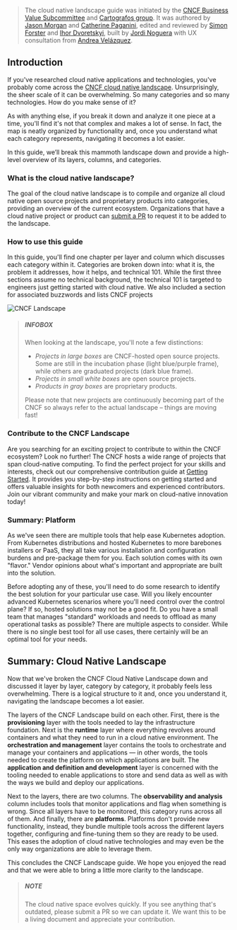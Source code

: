 > The cloud native landscape guide was initiated by the
> [CNCF Business Value Subcommittee](https://github.com/cncf/business-value)
> and [Cartografos group](https://github.com/cncf/cartografos). It was authored by
> [Jason Morgan](https://www.linkedin.com/in/jasonmorgan2/) and
> [Catherine Paganini](https://www.linkedin.com/in/catherinepaganini/),
> edited and reviewed by [Simon Forster](https://www.linkedin.com/in/forsters/) and
> [Ihor Dvoretskyi](https://www.linkedin.com/in/idvoretskyi/), built by
> [Jordi Noguera](https://www.linkedin.com/in/jordinoguera/) with UX consultation
> from [Andrea Velázquez](https://www.linkedin.com/in/andreavelazquez1/).

## Introduction

If you've researched cloud native applications and technologies, you've probably come
across the [CNCF cloud native landscape](https://landscape.cncf.io). Unsurprisingly,
the sheer scale of it can be overwhelming. So many categories and so many technologies.
How do you make sense of it?

As with anything else, if you break it down and analyze it one piece at a time, you'll
find it's not that complex and makes a lot of sense. In fact, the map is neatly organized
by functionality and, once you understand what each category represents, navigating it
becomes a lot easier.

In this guide, we’ll break this mammoth landscape down and provide a high-level overview
of its layers, columns, and categories.

### What is the cloud native landscape?

The goal of the cloud native landscape is to compile and organize all cloud native open
source projects and proprietary products into categories, providing an overview of the
current ecosystem. Organizations that have a cloud native project or product can
[submit a PR](https://github.com/cncf/landscape/) to request it to be added to the
landscape.

### How to use this guide

In this guide, you'll find one chapter per layer and column which discusses each category
within it. Categories are broken down into: what it is, the problem it addresses, how it
helps, and technical 101. While the first three sections assume no technical background,
the technical 101 is targeted to engineers just getting started with cloud native. We
also included a section for associated buzzwords and lists CNCF projects

![CNCF Landscape](https://landscape.cncf.io/images/landscape_preview.png "CNCF Landscape")

> ##### INFOBOX
>
> When looking at the landscape, you'll note a few distinctions:
>  * *Projects in large boxes* are CNCF-hosted open source projects. Some are still in
>    the incubation phase (light blue/purple frame), while others are graduated
>    projects (dark blue frame).
>  * *Projects in small white boxes* are open source projects.
>  * *Products in gray boxes* are proprietary products.
>
> Please note that new projects are continuously becoming part of the CNCF so
> always refer to the actual landscape – things are moving fast!

### Contribute to the CNCF Landscape

Are you searching for an exciting project to contribute to within the CNCF ecosystem? Look no further! The CNCF hosts a wide range of projects that span cloud-native computing. To find the perfect project for your skills and interests, check out our comprehensive contribution guide at [Getting Started](https://contribute.cncf.io/contributors/getting-started/). It provides you step-by-step instructions on getting started and offers valuable insights for both newcomers and experienced contributors. Join our vibrant community and make your mark on cloud-native innovation today!

### Summary: Platform

As we've seen there are multiple tools that help ease Kubernetes adoption. From Kubernetes
distributions and hosted Kubernetes to more barebones installers or PaaS, they all take various
installation and configuration burdens and pre-package them for you. Each solution comes with its
own "flavor." Vendor opinions about what's important and appropriate are built into the solution.

Before adopting any of these, you'll need to do some research to identify the best solution for
your particular use case. Will you likely encounter advanced Kubernetes scenarios where you'll need
control over the control plane? If so, hosted solutions may not be a good fit. Do you have a small
team that manages "standard" workloads and needs to offload as many operational tasks as possible?
There are multiple aspects to consider. While there is no single best tool for all use cases,
there certainly will be an optimal tool for your needs.

## Summary: Cloud Native Landscape

Now that we've broken the CNCF Cloud Native Landscape down and discussed it layer by layer,
category by category, it probably feels less overwhelming. There is a logical structure to it and,
once you understand it, navigating the landscape becomes a lot easier.

The layers of the CNCF Landscape build on each other. First, there is the **provisioning** layer
with the tools needed to lay the infrastructure foundation. Next is the **runtime** layer where
everything revolves around containers and what they need to run in a cloud native environment.
The **orchestration and management** layer contains the tools to orchestrate and manage your
containers and applications — in other words, the tools needed to create the platform on which
applications are built. The **application and definition and development** layer is concerned with the tooling
needed to enable applications to store and send data as well as with the ways we build and
deploy our applications.

Next to the layers, there are two columns. The **observability and analysis** column includes
tools that monitor applications and flag when something is wrong. Since all layers have to be
monitored, this category runs across all of them. And finally, there are **platforms**. Platforms
don't provide new functionality, instead, they bundle multiple tools across the different layers
together, configuring and fine-tuning them so they are ready to be used. This eases the adoption of
cloud native technologies and may even be the only way organizations are able to leverage them.

This concludes the CNCF Landscape guide. We hope you enjoyed the read and that we were able to
bring a little more clarity to the landscape.

> ##### NOTE
>
> The cloud native space evolves quickly. If you see anything that's outdated, please submit a PR
> so we can update it. We want this to be a living document and appreciate your contribution.
